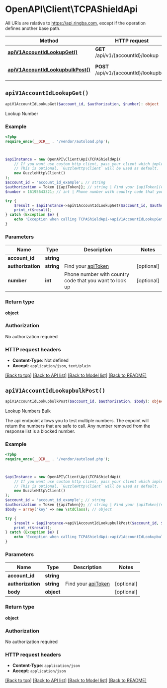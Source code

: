 # OpenAPI\Client\TCPAShieldApi

All URIs are relative to https://api.ringba.com, except if the operation defines another base path.

| Method | HTTP request | Description |
| ------------- | ------------- | ------------- |
| [**apiV1AccountIdLookupGet()**](TCPAShieldApi.md#apiV1AccountIdLookupGet) | **GET** /api/v1/{accountId}/lookup | Lookup Number |
| [**apiV1AccountIdLookupbulkPost()**](TCPAShieldApi.md#apiV1AccountIdLookupbulkPost) | **POST** /api/v1/{accountId}/lookupbulk | Lookup Numbers Bulk |


## `apiV1AccountIdLookupGet()`

```php
apiV1AccountIdLookupGet($account_id, $authorization, $number): object
```

Lookup Number

### Example

```php
<?php
require_once(__DIR__ . '/vendor/autoload.php');



$apiInstance = new OpenAPI\Client\Api\TCPAShieldApi(
    // If you want use custom http client, pass your client which implements `GuzzleHttp\ClientInterface`.
    // This is optional, `GuzzleHttp\Client` will be used as default.
    new GuzzleHttp\Client()
);
$account_id = 'account_id_example'; // string
$authorization = Token {{apiToken}}; // string | Find your [apiToken](#get-or-create-api-token)
$number = 16195643321; // int | Phone number with country code that you want to look up

try {
    $result = $apiInstance->apiV1AccountIdLookupGet($account_id, $authorization, $number);
    print_r($result);
} catch (Exception $e) {
    echo 'Exception when calling TCPAShieldApi->apiV1AccountIdLookupGet: ', $e->getMessage(), PHP_EOL;
}
```

### Parameters

| Name | Type | Description  | Notes |
| ------------- | ------------- | ------------- | ------------- |
| **account_id** | **string**|  | |
| **authorization** | **string**| Find your [apiToken](#get-or-create-api-token) | [optional] |
| **number** | **int**| Phone number with country code that you want to look up | [optional] |

### Return type

**object**

### Authorization

No authorization required

### HTTP request headers

- **Content-Type**: Not defined
- **Accept**: `application/json`, `text/plain`

[[Back to top]](#) [[Back to API list]](../../README.md#endpoints)
[[Back to Model list]](../../README.md#models)
[[Back to README]](../../README.md)

## `apiV1AccountIdLookupbulkPost()`

```php
apiV1AccountIdLookupbulkPost($account_id, $authorization, $body): object
```

Lookup Numbers Bulk

The api endpoint allows you to test multiple numbers. The enpoint will return the numbers that are safe to call. Any number removed from the response list is a blocked number.

### Example

```php
<?php
require_once(__DIR__ . '/vendor/autoload.php');



$apiInstance = new OpenAPI\Client\Api\TCPAShieldApi(
    // If you want use custom http client, pass your client which implements `GuzzleHttp\ClientInterface`.
    // This is optional, `GuzzleHttp\Client` will be used as default.
    new GuzzleHttp\Client()
);
$account_id = 'account_id_example'; // string
$authorization = Token {{apiToken}}; // string | Find your [apiToken](#get-or-create-api-token)
$body = array('key' => new \stdClass); // object

try {
    $result = $apiInstance->apiV1AccountIdLookupbulkPost($account_id, $authorization, $body);
    print_r($result);
} catch (Exception $e) {
    echo 'Exception when calling TCPAShieldApi->apiV1AccountIdLookupbulkPost: ', $e->getMessage(), PHP_EOL;
}
```

### Parameters

| Name | Type | Description  | Notes |
| ------------- | ------------- | ------------- | ------------- |
| **account_id** | **string**|  | |
| **authorization** | **string**| Find your [apiToken](#get-or-create-api-token) | [optional] |
| **body** | **object**|  | [optional] |

### Return type

**object**

### Authorization

No authorization required

### HTTP request headers

- **Content-Type**: `application/json`
- **Accept**: `application/json`

[[Back to top]](#) [[Back to API list]](../../README.md#endpoints)
[[Back to Model list]](../../README.md#models)
[[Back to README]](../../README.md)
